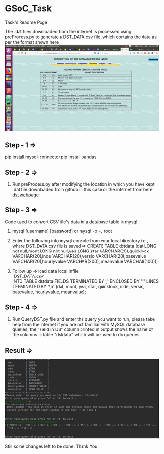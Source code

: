 # GSoC_Task
Task's Readme Page

The .dat files downloaded from the internet is processed using preProcess.py to generate a DST_DATA.csv file, which contains the data as per the format shown here ![alt text](https://github.com/SectumPsempra/GSoC_Task/blob/master/DSTFormat.png)

## Step - 1 =>

pip install mysql-connector
pip install pandas

## Step - 2 =>
 
1. Run preProcess.py after modifying the location in which you have kept .dat file downloaded from github in this case or the internet from here [dst webpage](http://wdc.kugi.kyoto-u.ac.jp/dstae/) 

## Step - 3 =>

Code used to convert CSV file's data to a database table in mysql.
1. mysql \[username\] \[password\] or mysql -p -u root

2. Enter the following into mysql console from your local directory i.e., where DST_DATA.csv file is saved => 
CREATE TABLE dstdata (dat LONG not null,mont LONG not null,yea LONG,star VARCHAR(20),quicklook VARCHAR(20),inde VARCHAR(20),versio VARCHAR(20),basevalue VARCHAR(20),hourlyvalue VARCHAR(200), meanvalue VARCHAR(100));

3. Follow up => 
load data local infile  
'DST_DATA.csv'  
INTO TABLE dstdata 
FIELDS TERMINATED BY ',' 
ENCLOSED BY '"' 
LINES TERMINATED BY '\n' 
(dat, mont, yea, star, quicklook, inde, versio, basevalue, hourlyvalue, meanvalue);

## Step - 4 =>

1. Run QueryDST.py file and enter the query you want to run, please take help from the internet if you are not familiar with MySQL database queries, the "Field in DB" column printed in output shows the name of the columns in table "dstdata" which will be used to do queries. 

## Result =>
![alt text](https://github.com/SectumPsempra/GSoC_Task/blob/master/results.png)

Still some changes left to be done. Thank You. 
